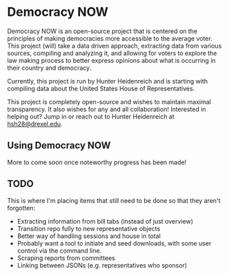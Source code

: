 # Democracy NOW

Democracy NOW is an open-source project that
is centered on the principles of making democracies 
more accessible to the average voter. 
This project (will) take a data driven approach,
extracting data from various sources, 
compiling and analyzing it,
and allowing for voters to explore the law making process
to better express opinions about what is occurring 
in their country and democracy.

Currently, this project is run by Hunter Heidenreich
and is starting with compiling data about
the United States House of Representatives. 
 

This project is completely open-source and wishes to maintain 
maximal transparency.
It also wishes for any and all collaboration!
Interested in helping out? 
Jump in or reach out to Hunter Heidenreich 
at hsh28@drexel.edu.

## Using Democracy NOW

More to come soon once noteworthy progress has been made!

## TODO 

This is where I'm placing items that still need to be done 
so that they aren't forgotten:

- Extracting information from bill tabs (instead of just overview)
- Transition repo fully to new representative objects 
- Better way of handling sessions and house in total
- Probably want a tool to initiate and seed downloads, 
with some user control via the command line.
- Scraping reports from committees
- Linking between JSONs (e.g. representatives who sponsor)
